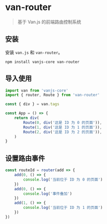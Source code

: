 # van-router

> 基于 Van.js 的前端路由控制系统

## 安装

安装 `van.js` 和 `van-router`。

```
npm install vanjs-core van-router
```

## 导入使用

```typescript
import van from 'vanjs-core'
import { router, Route } from 'van-router'

const { div } = van.tags

const App = () => {
    return div(
        Route(0, div('这是 ID 为 0 的页面')),
        Route(1, div('这是 ID 为 1 的页面')),
        Route(2, div('这是 ID 为 2 的页面')),
    )
}
```

## 设置路由事件

```typescript
const routeId = router(add => {
    add(0, () => {
        console.log('当前位于 ID 为 0 的页面')
    })
    add(0, () => {
        console.log('事件叠加')
    })
    add(1, () => {
        console.log('当前位于 ID 为 1 的页面')
    })
})
```